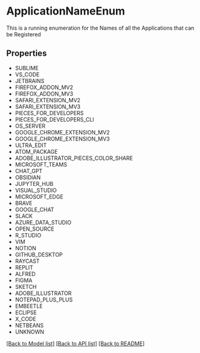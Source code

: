 # ApplicationNameEnum

This is a running enumeration for the Names of all the Applications that can be Registered

## Properties
- SUBLIME
- VS_CODE
- JETBRAINS
- FIREFOX_ADDON_MV2
- FIREFOX_ADDON_MV3
- SAFARI_EXTENSION_MV2
- SAFARI_EXTENSION_MV3
- PIECES_FOR_DEVELOPERS
- PIECES_FOR_DEVELOPERS_CLI
- OS_SERVER
- GOOGLE_CHROME_EXTENSION_MV2
- GOOGLE_CHROME_EXTENSION_MV3
- ULTRA_EDIT
- ATOM_PACKAGE
- ADOBE_ILLUSTRATOR_PIECES_COLOR_SHARE
- MICROSOFT_TEAMS
- CHAT_GPT
- OBSIDIAN
- JUPYTER_HUB
- VISUAL_STUDIO
- MICROSOFT_EDGE
- BRAVE
- GOOGLE_CHAT
- SLACK
- AZURE_DATA_STUDIO
- OPEN_SOURCE
- R_STUDIO
- VIM
- NOTION
- GITHUB_DESKTOP
- RAYCAST
- REPLIT
- ALFRED
- FIGMA
- SKETCH
- ADOBE_ILLUSTRATOR
- NOTEPAD_PLUS_PLUS
- EMBEETLE
- ECLIPSE
- X_CODE
- NETBEANS
- UNKNOWN

[[Back to Model list]](../README.md#documentation-for-models) [[Back to API list]](../README.md#documentation-for-api-endpoints) [[Back to README]](../README.md)


